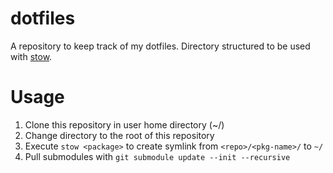 # dotfiles

A repository to keep track of my dotfiles. Directory structured to be used with
[stow](https://www.gnu.org/software/stow/).

# Usage

1. Clone this repository in user home directory (~/)
2. Change directory to the root of this repository
3. Execute `stow <package>` to create symlink from `<repo>/<pkg-name>/` to `~/`
4. Pull submodules with `git submodule update --init --recursive`
